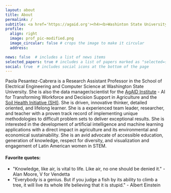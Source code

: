 ```yaml
---
layout: about
title: About
permalink: /
subtitle: <a href='https://agaid.org'><h4><b>Washinton State University - AgAID Institute</b></h4></a>
profile:
  align: right
  image: prof_pic-modified.png
  image_circular: false # crops the image to make it circular
  address: 

news: false  # includes a list of news items
selected_papers: true # includes a list of papers marked as "selected={true}"
social: true  # includes social icons at the bottom of the page
---
```


Paola Pesantez-Cabrera is a Research Assistant Professor in the School of Electrical Engineering and Computer Science at Washington State University. She is also the data manager/scientist for the <a href='https://agaid.org'>AgAID Institute</a> - AI for Transforming Workforce and Decision Support in Agriculture and the <a href='https://soilhealth.wsu.edu/soil-health-initiative/'>Soil Health Initiative (SHI)</a>. She is driven, innovative thinker, detailed oriented, and lifelong learner. She is a experienced team leader, researcher, and teacher with a proven track record of implementing unique methodologies to difficult problem sets to deliver exceptional results. She is interested in the development of artificial intelligence and machine learning applications with a direct impact in agriculture and its environmental and economical sustainability. She is an avid advocate of accessible education, generation of knowledge, respect for diversity, and visualization and engagement of Latin American women in STEM.


<h4><b>Favorite quotes:</b></h4>

- "Knowledge, like air, is vital to life. Like air, no one should be denied it." - Alan Moore, V for Vendetta
- "Everybody is a genius. But if you judge a fish by its ability to climb a tree, it will live its whole life believing that it is stupid." - Albert Einstein